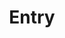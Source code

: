 ---
home: true
title: Entry
#heroImage: https://vuejs.press/images/hero.png
actions:
  - text: 系統清單
    link: /list-instance
    type: primary

  - text: 關於貓咪
    link: https://misy.cat/yueyu
    type: secondary

features:
  - title: "沒有貓咪雲端存檔系統"
    details: "如果你對存儲貓咪的照片和影片感到厭倦，這個系統絕對不會幫你保存任何貓咪相關的內容，並且永遠不會自動生成搞笑的貓咪表情包。"
  - title: "絕不提供貓咪笑話產生器"
    details: "如果你討厭貓咪笑話，這個功能保證不會自動產生任何與貓咪有關的搞笑內容。你的貓咪照片將不會被轉換成任何幽默的文字或對白。"
  - title: "沒有貓咪影片的串流平台"
    details: "如果你不想再看貓咪搞笑影片，這個平台絕對不會給你任何貓咪影片。你將只看到其他內容，完全避開貓咪的干擾。"
  - title: "絕不生成貓咪表情包的工具"
    details: "這個功能專為不想要貓咪表情包的用戶設計，確保你不會收到任何與貓咪相關的表情包生成建議或模板。"
  - title: "絕對沒有貓咪語音的提醒"
    details: "如果你厭倦了聽到貓咪的語音提醒，這個功能保證每日推送的提醒完全不會涉及任何貓咪聲音或搞笑貓咪語音段子。"
  - title: "沒有貓咪互動的聊天室"
    details: "這裡不會有任何貓咪相關的互動，也不會有「AI 貓咪」回應你的問題，你將完全避開所有與貓咪有關的對話與搞笑元素。"

footer: MIT Licensed | Copyright © 2024-present CatNest Cloud
---